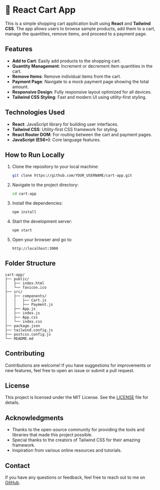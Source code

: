 # 🛒 React Cart App

This is a simple shopping cart application built using **React** and **Tailwind CSS**. The app allows users to browse sample products, add them to a cart, manage the quantities, remove items, and proceed to a payment page.

## Features

- **Add to Cart**: Easily add products to the shopping cart.
- **Quantity Management**: Increment or decrement item quantities in the cart.
- **Remove Items**: Remove individual items from the cart.
- **Payment Page**: Navigate to a mock payment page showing the total amount.
- **Responsive Design**: Fully responsive layout optimized for all devices.
- **Tailwind CSS Styling**: Fast and modern UI using utility-first styling.

## Technologies Used

- **React**: JavaScript library for building user interfaces.
- **Tailwind CSS**: Utility-first CSS framework for styling.
- **React Router DOM**: For routing between the cart and payment pages.
- **JavaScript (ES6+)**: Core language features.

## How to Run Locally

1. Clone the repository to your local machine:

   ```bash
   git clone https://github.com/YOUR_USERNAME/cart-app.git
   ```

2. Navigate to the project directory:

   ```bash
   cd cart-app
   ```

3. Install the dependencies:

   ```bash
   npm install
   ```

4. Start the development server:

   ```bash
   npm start
   ```

5. Open your browser and go to:

   ```
   http://localhost:3000
   ```

## Folder Structure
```plaintext
cart-app/
├── public/
│   ├── index.html
│   └── favicon.ico
├── src/
│   ├── components/
│   │   ├── Cart.js
│   │   ├── Payment.js
│   ├── App.js
│   ├── index.js
│   ├── App.css
│   └── index.css
├── package.json
├── tailwind.config.js
├── postcss.config.js
└── README.md
```
## Contributing
Contributions are welcome! If you have suggestions for improvements or new features, feel free to open an issue or submit a pull request.
## License
This project is licensed under the MIT License. See the [LICENSE](LICENSE) file for details.
## Acknowledgments
- Thanks to the open-source community for providing the tools and libraries that made this project possible.
- Special thanks to the creators of Tailwind CSS for their amazing framework.
- Inspiration from various online resources and tutorials.
## Contact
If you have any questions or feedback, feel free to reach out to me on [GitHub](https://github.com/yashkumarsingh-dev).
